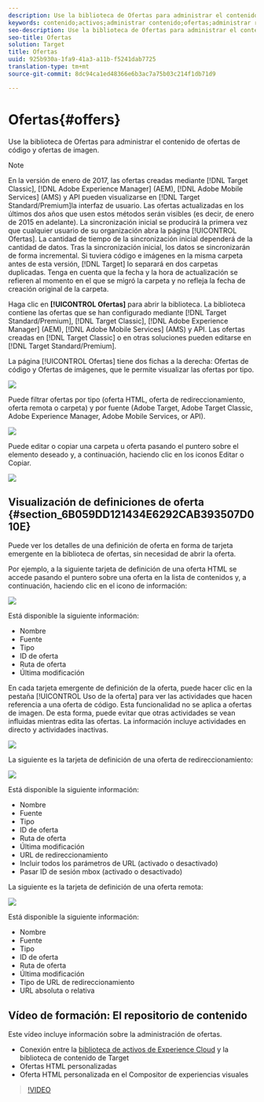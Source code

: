 ```yaml
---
description: Use la biblioteca de Ofertas para administrar el contenido de ofertas de código y ofertas de imagen.
keywords: contenido;activos;administrar contenido;ofertas;administrar recursos;activar modo de selección;modo de selección
seo-description: Use la biblioteca de Ofertas para administrar el contenido de ofertas de código y ofertas de imagen.
seo-title: Ofertas
solution: Target
title: Ofertas
uuid: 925b930a-1fa9-41a3-a11b-f5241dab7725
translation-type: tm+mt
source-git-commit: 8dc94ca1ed48366e6b3ac7a75b03c214f1db71d9

---
```



# Ofertas{#offers}

Use la biblioteca de Ofertas para administrar el contenido de ofertas de código y ofertas de imagen.

>[!NOTE]
>
>En la versión de enero de 2017, las ofertas creadas mediante [!DNL Target Classic], [!DNL Adobe Experience Manager] (AEM), [!DNL Adobe Mobile Services] (AMS) y API pueden visualizarse en [!DNL Target Standard/Premium]la interfaz de usuario. Las ofertas actualizadas en los últimos dos años que usen estos métodos serán visibles (es decir, de enero de 2015 en adelante). La sincronización inicial se producirá la primera vez que cualquier usuario de su organización abra la página [!UICONTROL Ofertas]. La cantidad de tiempo de la sincronización inicial dependerá de la cantidad de datos. Tras la sincronización inicial, los datos se sincronizarán de forma incremental. Si tuviera código e imágenes en la misma carpeta antes de esta versión, [!DNL Target] lo separará en dos carpetas duplicadas. Tenga en cuenta que la fecha y la hora de actualización se refieren al momento en el que se migró la carpeta y no refleja la fecha de creación original de la carpeta.

Haga clic en **[!UICONTROL Ofertas]** para abrir la biblioteca. La biblioteca contiene las ofertas que se han configurado mediante [!DNL Target Standard/Premium], [!DNL Target Classic], [!DNL Adobe Experience Manager] (AEM), [!DNL Adobe Mobile Services] (AMS) y API. Las ofertas creadas en [!DNL Target Classic] o en otras soluciones pueden editarse en [!DNL Target Standard/Premium].

La página [!UICONTROL Ofertas] tiene dos fichas a la derecha: Ofertas de código y Ofertas de imágenes, que le permite visualizar las ofertas por tipo.

![](assets/offers_page.png)

Puede filtrar ofertas por tipo (oferta HTML, oferta de redireccionamiento, oferta remota o carpeta) y por fuente (Adobe Target, Adobe Target Classic, Adobe Experience Manager, Adobe Mobile Services, or API).

![](assets/offers_filter.png)

Puede editar o copiar una carpeta u oferta pasando el puntero sobre el elemento deseado y, a continuación, haciendo clic en los iconos Editar o Copiar.

![](assets/offer-picker-large.png)

## Visualización de definiciones de oferta  {#section_6B059DD121434E6292CAB393507D010E}

Puede ver los detalles de una definición de oferta en forma de tarjeta emergente en la biblioteca de ofertas, sin necesidad de abrir la oferta.

Por ejemplo, a la siguiente tarjeta de definición de una oferta HTML se accede pasando el puntero sobre una oferta en la lista de contenidos y, a continuación, haciendo clic en el icono de información:

![](assets/offer-card-html.png)

Está disponible la siguiente información:

* Nombre
* Fuente
* Tipo
* ID de oferta
* Ruta de oferta
* Última modificación

En cada tarjeta emergente de definición de la oferta, puede hacer clic en la pestaña [!UICONTROL Uso de la oferta] para ver las actividades que hacen referencia a una oferta de código. Esta funcionalidad no se aplica a ofertas de imagen. De esta forma, puede evitar que otras actividades se vean influidas mientras edita las ofertas. La información incluye actividades en directo y actividades inactivas.

![](assets/offer-card-usage.png)

La siguiente es la tarjeta de definición de una oferta de redireccionamiento:

![](assets/offer-card-redirect.png)

Está disponible la siguiente información:

* Nombre
* Fuente
* Tipo
* ID de oferta
* Ruta de oferta
* Última modificación
* URL de redireccionamiento
* Incluir todos los parámetros de URL (activado o desactivado)
* Pasar ID de sesión mbox (activado o desactivado)

La siguiente es la tarjeta de definición de una oferta remota:

![](assets/offer-card-remote.png)

Está disponible la siguiente información:

* Nombre
* Fuente
* Tipo
* ID de oferta
* Ruta de oferta
* Última modificación
* Tipo de URL de redireccionamiento
* URL absoluta o relativa

## Vídeo de formación: El repositorio de contenido

Este vídeo incluye información sobre la administración de ofertas.

* Conexión entre la [biblioteca de activos de Experience Cloud](https://docs.adobe.com/content/help/en/core-services/interface/assets/creative-cloud.html) y la biblioteca de contenido de Target
* Ofertas HTML personalizadas
* Oferta HTML personalizada en el Compositor de experiencias visuales

>[!VIDEO](https://video.tv.adobe.com/v/17387?captions=spa)